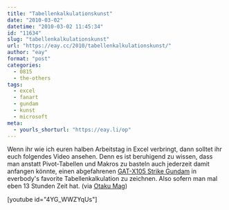 ```yaml
---
title: "Tabellenkalkulationskunst"
date: "2010-03-02"
datetime: "2010-03-02 11:45:34"
id: "11634"
slug: "tabellenkalkulationskunst"
url: "https://eay.cc/2010/tabellenkalkulationskunst/"
author: "eay"
format: "post"
categories:
  - 0815
  - the-others
tags:
  - excel
  - fanart
  - gundam
  - kunst
  - microsoft
meta:
  - yourls_shorturl: "https://eay.li/op"
---
```


Wenn ihr wie ich euren halben Arbeitstag in Excel verbringt, dann solltet ihr euch folgendes Video ansehen. Denn es ist beruhigend zu wissen, dass man anstatt Pivot-Tabellen und Makros zu basteln auch jederzeit damit anfangen könnte, einen abgefahrenen [GAT-X105 Strike Gundam](http://gundam.wikia.com/wiki/GAT-X105_Strike) in everbody's favorite Tabellenkalkulation zu zeichnen. Also sofern man mal eben 13 Stunden Zeit hat. (via [Otaku Mag](http://blog.otakumag.com/post/413193651/drawing-in-microsoft-excel-gat-x105-strike))

\[youtube id="4YG\_WWZYqUs"\]
